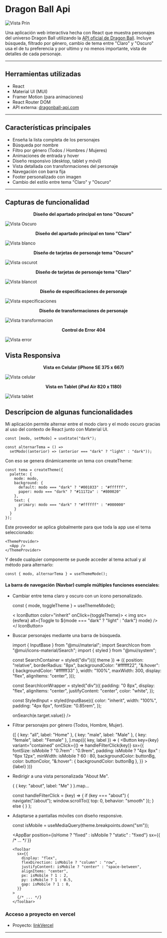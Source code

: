 
<p align="center">

# Dragon Ball Api

</p>

<p align="center">

  ![Vista Prin](https://i.blogs.es/04ac6a/2560_3000/1366_2000.jpeg)

</p>

Una aplicación web interactiva hecha con React que muestra personajes del universo Dragon Ball utilizando la [API oficial de Dragon Ball](https://web.dragonball-api.com/). Incluye búsqueda, filtrado por género, cambio de tema entre "Claro" y "Oscuro" usa el de tu preferencia y  por ultimo y no menos importante, vista de detalles de cada personaje.


---

## Herramientas utilizadas

-  React
-  Material UI (MUI)
-  Framer Motion (para animaciones)
-  React Router DOM
-  API externa: [dragonball-api.com](https://web.dragonball-api.com/)

---

##  Características principales

-  Enseña la lista completa de los personajes
- Búsqueda por nombre
- Filtro por género (Todos / Hombres / Mujeres)
- Animaciones de entrada y hover
- Diseño responsivo (desktop, tablet y móvil)
- Vista detallada con transformaciones del personaje
- Navegación con barra fija
- Footer personalizado con imagen
- Cambio del estilo entre tema "Claro" y "Oscuro"

---

## Capturas de funcionalidad
<p align="center">
  <strong>Diseño del apartado principal en tono "Oscuro"</strong>
</p>

<p align="center">

  ![Vista Oscuro](https://github.com/Aristo1989/SegundaEntregaVite/blob/cf7f5a3c8ea626712deebdda46edd588415c6899/src/Components/image/Capturas/principalO.png)

</p>


<p align="center">
  <strong>Diseño del apartado principal en tono "Claro"</strong>
</p>

<p align="center">

![Vista blanco](https://github.com/Aristo1989/SegundaEntregaVite/blob/cf7f5a3c8ea626712deebdda46edd588415c6899/src/Components/image/Capturas/principalB.png)

</p>


<p align="center">
  <strong>Diseño de tarjetas de personaje tema "Oscuro"</strong>
</p>

<p align="center">

![Vista oscurot](https://github.com/Aristo1989/SegundaEntregaVite/blob/23bdecb8f21629063a7f276bdfc1e146773d6f30/src/Components/image/Capturas/tarjetas.png)

</p>

<p align="center">
  <strong>Diseño de tarjetas de personaje tema "Claro"</strong>
</p>

<p align="center">

![Vista blancot](https://github.com/Aristo1989/SegundaEntregaVite/blob/23bdecb8f21629063a7f276bdfc1e146773d6f30/src/Components/image/Capturas/tarjetas2.png)

</p>

<p align="center">
  <strong>Diseño de especificaciones de personaje </strong>
</p>

<p align="center">

![Vista especificaciones](https://github.com/Aristo1989/SegundaEntregaVite/blob/23bdecb8f21629063a7f276bdfc1e146773d6f30/src/Components/image/Capturas/especificaciones.png)
</p>

<p align="center">
  <strong>Diseño de transformaciones de personaje </strong>
</p>

<p align="center">

![Vista transformacion](https://github.com/Aristo1989/SegundaEntregaVite/blob/23bdecb8f21629063a7f276bdfc1e146773d6f30/src/Components/image/Capturas/transformaciones.png)
</p>

<p align="center">
  <strong>Control de Error 404 </strong>
</p>

<p align="center">

![Vista error](https://github.com/Aristo1989/SegundaEntregaVite/blob/23bdecb8f21629063a7f276bdfc1e146773d6f30/src/Components/image/Capturas/error.png)
</p>

##  Vista Responsiva
<p align="center">
  <strong>Vista en Celular (iPhone SE 375 x 667) </strong>
</p>

<p align="center">

![Vista celular](https://github.com/Aristo1989/SegundaEntregaVite/blob/23bdecb8f21629063a7f276bdfc1e146773d6f30/src/Components/image/Capturas/Celular.png)
</p>

<p align="center">
  <strong>Vista en Tablet (iPad Air  820 x 1180) </strong>
</p>

<p align="center">

![Vista tablet](https://github.com/Aristo1989/SegundaEntregaVite/blob/23bdecb8f21629063a7f276bdfc1e146773d6f30/src/Components/image/Capturas/Tablet.png)
</p>

##  Descripcion de algunas funcionalidades

Mi aplicación permite alternar entre el modo claro y el modo oscuro gracias al uso del contexto de React junto con Material UI.

    const [modo, setModo] = useState("dark");
    
    const alternarTema = () =>
      setModo((anterior) => (anterior === "dark" ? "light" : "dark"));
    

Con eso se genera dinámicamente un tema con createTheme:

    const tema = createTheme({
      palette: {
        mode: modo,
        background: {
          default: modo === "dark" ? "#001033" : "#ffffff",
          paper: modo === "dark" ? "#11172a" : "#800020"
        },
        text: {
          primary: modo === "dark" ? "#ffffff" : "#000000"
        }
      }
    });
    

Este proveedor se aplica globalmente para que toda la app use el tema seleccionado:

    <ThemeProvider>
      <App />
    </ThemeProvider>
    

Y desde cualquier componente se puede acceder al tema actual y al método para alternarlo:

    const { modo, alternarTema } = useThemeMode();
    

####  La barra de navegación (Navbar) cumple múltiples funciones esenciales:

- Cambiar entre tema claro y oscuro con un ícono personalizado.

   
    
    
    const { mode, toggleTheme } = useThemeMode();
    
    
    < IconButton color="inherit" onClick={toggleTheme}>
      < img src={esfera} alt={Toggle to ${mode === "dark" ? "light" : "dark"} mode} />
    </ IconButton>
    

- Buscar personajes mediante una barra de búsqueda.

    
    import { InputBase } from "@mui/material";
    import SearchIcon from "@mui/icons-material/Search";
    import { styled } from "@mui/system";

    const SearchContainer = styled("div")(({ theme }) => ({
      position: "relative",
      borderRadius: "8px",
      backgroundColor: "#ffffff22",
      "&:hover": { backgroundColor: "#ffffff33" },
      width: "100%",
      maxWidth: 300,
      display: "flex",
      alignItems: "center",
    }));
    
    const SearchIconWrapper = styled("div")({
      padding: "0 8px",
      display: "flex",
      alignItems: "center",
      justifyContent: "center",
      color: "white",
    });
    
    const StyledInput = styled(InputBase)({
      color: "inherit",
      width: "100%",
      padding: "4px 6px",
      fontSize: "0.85rem",
    });
    
    <SearchContainer>
      <SearchIconWrapper>
        <SearchIcon sx={{ fontSize: isMobile ? 20 : 24 }} />
      </SearchIconWrapper>
      <StyledInput
        placeholder="Search character..."
        onChange={(e) => onSearch(e.target.value)}
      />
    </SearchContainer>

- Filtrar personajes por género (Todos, Hombre, Mujer).
    
	 
    {[
      { key: "all", label: "Home" },
      { key: "male", label: "Male" },
      { key: "female", label: "Female" },
    ].map(({ key, label }) => (
      <Button
        key={key}
        variant="contained"
        onClick={() => handleFilterClick(key)}
        sx={{
          fontSize: isMobile ? "0.7rem" : "0.9rem",
          padding: isMobile ? "4px 8px" : "6px 12px",
          minWidth: isMobile ? 60 : 80,
          backgroundColor: buttonBg,
          color: buttonColor,
          "&:hover": { backgroundColor: buttonBg },
        }}
      >
        {label}
      </Button>
    ))}
    

- Redirigir a una vista personalizada "About Me".
    
	
    { { key: "about", label: "Me" } }.map...

    const handleFilterClick = (key) => {
      if (key === "about") {
        navigate("/about");
        window.scrollTo({ top: 0, behavior: "smooth" });
      } else {
      }
    };
    

- Adaptarse a pantallas móviles con diseño responsive.

    
    const isMobile = useMediaQuery(theme.breakpoints.down("sm"));
    
    <AppBar
      position={isHome ? "fixed" : isMobile ? "static" : "fixed"}
      sx={{ /* ... */ }}
    >
      <Toolbar
        sx={{
          display: "flex",
          flexDirection: isMobile ? "column" : "row",
          justifyContent: isMobile ? "center" : "space-between",
          alignItems: "center",
          px: isMobile ? 1 : 2,
          py: isMobile ? 1 : 0.5,
          gap: isMobile ? 1 : 0,
        }}
      >
        {/* ... */}
      </Toolbar>
    </AppBar>
    

###  Acceso a proyecto en vercel
-  Proyecto: [linkVercel](https://web.dragonball-api.com/)

---